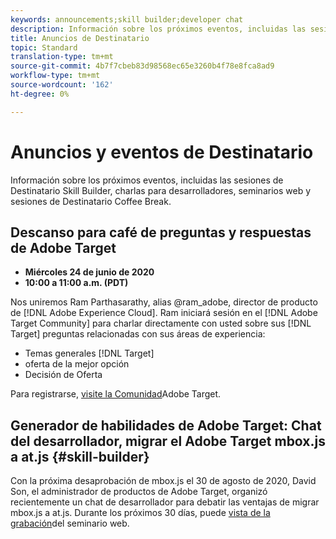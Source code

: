```yaml
---
keywords: announcements;skill builder;developer chat
description: Información sobre los próximos eventos, incluidas las sesiones de Destinatario Skill Builder, charlas para desarrolladores, seminarios web y sesiones de Destinatario Coffee Break.
title: Anuncios de Destinatario
topic: Standard
translation-type: tm+mt
source-git-commit: 4b7f7cbeb83d98568ec65e3260b4f78e8fca8ad9
workflow-type: tm+mt
source-wordcount: '162'
ht-degree: 0%

---
```



# Anuncios y eventos de Destinatario

Información sobre los próximos eventos, incluidas las sesiones de Destinatario Skill Builder, charlas para desarrolladores, seminarios web y sesiones de Destinatario Coffee Break.

## Descanso para café de preguntas y respuestas de Adobe Target

* **Miércoles 24 de junio de 2020**
* **10:00 a 11:00 a.m. (PDT)**

Nos uniremos Ram Parthasarathy, alias @ram_adobe, director de producto de [!DNL Adobe Experience Cloud]. Ram iniciará sesión en el [!DNL Adobe Target Community] para charlar directamente con usted sobre sus [!DNL Target] preguntas relacionadas con sus áreas de experiencia:

* Temas generales [!DNL Target]
* oferta de la mejor opción
* Decisión de Oferta

Para registrarse, [visite la Comunidad](https://experienceleaguecommunities.adobe.com/t5/adobe-target-discussions/at-community-q-amp-a-coffee-break-6-24-ram-parthasarathy/td-p/367286)Adobe Target.

## Generador de habilidades de Adobe Target: Chat del desarrollador, migrar el Adobe Target mbox.js a at.js {#skill-builder}

Con la próxima desaprobación de mbox.js el 30 de agosto de 2020, David Son, el administrador de productos de Adobe Target, organizó recientemente un chat de desarrollador para debatir las ventajas de migrar mbox.js a at.js. Durante los próximos 30 días, puede [vista de la grabación](https://seminars.adobeconnect.com/ptdo6mfo6qn6/?proto=true)del seminario web.